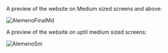 A preview of the website on Medium sized screens and above:


![AlemenoFinalMd](https://github.com/YashwantOstwal/Alemeno-improved-web-platform/assets/140978232/a83aa153-3a89-4b60-a1e8-80db58fb5d7c)

A preview of the website on uptil medium sized screens:


![AlemenoSm](https://github.com/YashwantOstwal/Alemeno-improved-web-platform/assets/140978232/c1e0d12b-c1f1-4320-950e-ff52831b42ab)
